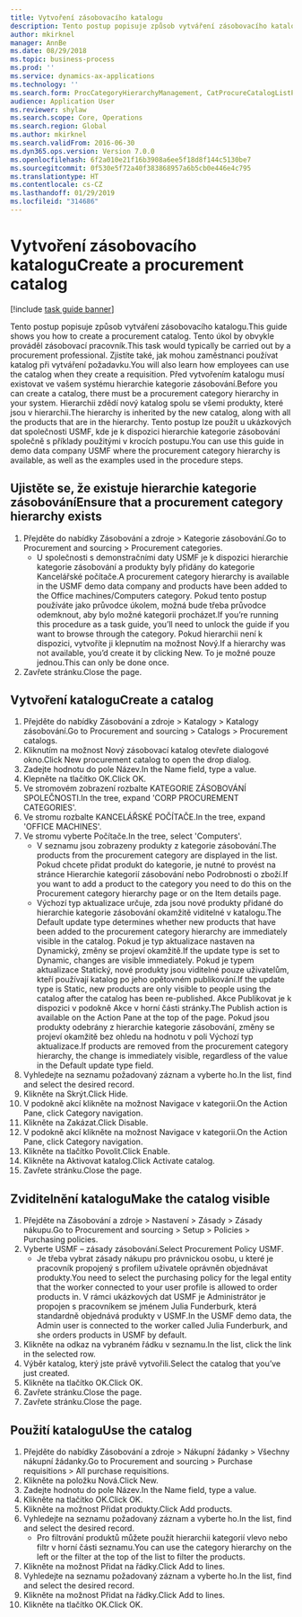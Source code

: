 ```yaml
---
title: Vytvoření zásobovacího katalogu
description: Tento postup popisuje způsob vytváření zásobovacího katalogu.
author: mkirknel
manager: AnnBe
ms.date: 08/29/2018
ms.topic: business-process
ms.prod: ''
ms.service: dynamics-ax-applications
ms.technology: ''
ms.search.form: ProcCategoryHierarchyManagement, CatProcureCatalogListPage, CatProcureCatalogCreate, CatProcureCatalogEdit, SysPolicyListPage, SysPolicy, CatCatalogPolicyRule, PurchReqTableListPage, PurchReqCreate, PurchReqTable, PurchReqAddItem
audience: Application User
ms.reviewer: shylaw
ms.search.scope: Core, Operations
ms.search.region: Global
ms.author: mkirknel
ms.search.validFrom: 2016-06-30
ms.dyn365.ops.version: Version 7.0.0
ms.openlocfilehash: 6f2a010e21f16b3908a6ee5f18d8f144c5130be7
ms.sourcegitcommit: 0f530e5f72a40f383868957a6b5cb0e446e4c795
ms.translationtype: HT
ms.contentlocale: cs-CZ
ms.lasthandoff: 01/29/2019
ms.locfileid: "314686"
---
```

# <a name="create-a-procurement-catalog"></a><span data-ttu-id="68da5-103">Vytvoření zásobovacího katalogu</span><span class="sxs-lookup"><span data-stu-id="68da5-103">Create a procurement catalog</span></span>

[!include [task guide banner](../../includes/task-guide-banner.md)]

<span data-ttu-id="68da5-104">Tento postup popisuje způsob vytváření zásobovacího katalogu.</span><span class="sxs-lookup"><span data-stu-id="68da5-104">This guide shows you how to create a procurement catalog.</span></span> <span data-ttu-id="68da5-105">Tento úkol by obvykle prováděl zásobovací pracovník.</span><span class="sxs-lookup"><span data-stu-id="68da5-105">This task would typically be carried out by a procurement professional.</span></span> <span data-ttu-id="68da5-106">Zjistíte také, jak mohou zaměstnanci používat katalog při vytváření požadavku.</span><span class="sxs-lookup"><span data-stu-id="68da5-106">You will also learn how employees can use the catalog when they create a requisition.</span></span> <span data-ttu-id="68da5-107">Před vytvořením katalogu musí existovat ve vašem systému hierarchie kategorie zásobování.</span><span class="sxs-lookup"><span data-stu-id="68da5-107">Before you can create a catalog, there must be a procurement category hierarchy in your system.</span></span> <span data-ttu-id="68da5-108">Hierarchii zdědí nový katalog spolu se všemi produkty, které jsou v hierarchii.</span><span class="sxs-lookup"><span data-stu-id="68da5-108">The hierarchy is inherited by the new catalog, along with all the products that are in the hierarchy.</span></span> <span data-ttu-id="68da5-109">Tento postup lze použít u ukázkových dat společnosti USMF, kde je k dispozici hierarchie kategorie zásobování společně s příklady použitými v krocích postupu.</span><span class="sxs-lookup"><span data-stu-id="68da5-109">You can use this guide in demo data company USMF where the procurement category hierarchy is available, as well as the examples used in the procedure steps.</span></span>


## <a name="ensure-that-a-procurement-category-hierarchy-exists"></a><span data-ttu-id="68da5-110">Ujistěte se, že existuje hierarchie kategorie zásobování</span><span class="sxs-lookup"><span data-stu-id="68da5-110">Ensure that a procurement category hierarchy exists</span></span>
1. <span data-ttu-id="68da5-111">Přejděte do nabídky Zásobování a zdroje > Kategorie zásobování.</span><span class="sxs-lookup"><span data-stu-id="68da5-111">Go to Procurement and sourcing > Procurement categories.</span></span>
    * <span data-ttu-id="68da5-112">U společnosti s demonstračními daty USMF je k dispozici hierarchie kategorie zásobování a produkty byly přidány do kategorie Kancelářské počítače.</span><span class="sxs-lookup"><span data-stu-id="68da5-112">A procurement category hierarchy is available in the USMF demo data company and products have been added to the Office machines/Computers category.</span></span> <span data-ttu-id="68da5-113">Pokud tento postup používáte jako průvodce úkolem, možná bude třeba průvodce odemknout, aby bylo možné kategorii procházet.</span><span class="sxs-lookup"><span data-stu-id="68da5-113">If you’re running this procedure as a task guide, you’ll need to unlock the guide if you want to browse through the category.</span></span> <span data-ttu-id="68da5-114">Pokud hierarchii není k dispozici, vytvoříte ji klepnutím na možnost Nový.</span><span class="sxs-lookup"><span data-stu-id="68da5-114">If a hierarchy was not available, you’d create it by clicking New.</span></span> <span data-ttu-id="68da5-115">To je možné pouze jednou.</span><span class="sxs-lookup"><span data-stu-id="68da5-115">This can only be done once.</span></span>  
2. <span data-ttu-id="68da5-116">Zavřete stránku.</span><span class="sxs-lookup"><span data-stu-id="68da5-116">Close the page.</span></span>

## <a name="create-a-catalog"></a><span data-ttu-id="68da5-117">Vytvoření katalogu</span><span class="sxs-lookup"><span data-stu-id="68da5-117">Create a catalog</span></span>
1. <span data-ttu-id="68da5-118">Přejděte do nabídky Zásobování a zdroje > Katalogy > Katalogy zásobování.</span><span class="sxs-lookup"><span data-stu-id="68da5-118">Go to Procurement and sourcing > Catalogs > Procurement catalogs.</span></span>
2. <span data-ttu-id="68da5-119">Kliknutím na možnost Nový zásobovací katalog otevřete dialogové okno.</span><span class="sxs-lookup"><span data-stu-id="68da5-119">Click New procurement catalog to open the drop dialog.</span></span>
3. <span data-ttu-id="68da5-120">Zadejte hodnotu do pole Název.</span><span class="sxs-lookup"><span data-stu-id="68da5-120">In the Name field, type a value.</span></span>
4. <span data-ttu-id="68da5-121">Klepněte na tlačítko OK.</span><span class="sxs-lookup"><span data-stu-id="68da5-121">Click OK.</span></span>
5. <span data-ttu-id="68da5-122">Ve stromovém zobrazení rozbalte KATEGORIE ZÁSOBOVÁNÍ SPOLEČNOSTI.</span><span class="sxs-lookup"><span data-stu-id="68da5-122">In the tree, expand 'CORP PROCUREMENT CATEGORIES'.</span></span>
6. <span data-ttu-id="68da5-123">Ve stromu rozbalte KANCELÁŘSKÉ POČÍTAČE.</span><span class="sxs-lookup"><span data-stu-id="68da5-123">In the tree, expand 'OFFICE MACHINES'.</span></span>
7. <span data-ttu-id="68da5-124">Ve stromu vyberte Počítače.</span><span class="sxs-lookup"><span data-stu-id="68da5-124">In the tree, select 'Computers'.</span></span>
    * <span data-ttu-id="68da5-125">V seznamu jsou zobrazeny produkty z kategorie zásobování.</span><span class="sxs-lookup"><span data-stu-id="68da5-125">The products from the procurement category are displayed in the list.</span></span> <span data-ttu-id="68da5-126">Pokud chcete přidat produkt do kategorie, je nutné to provést na stránce Hierarchie kategorií zásobování nebo Podrobnosti o zboží.</span><span class="sxs-lookup"><span data-stu-id="68da5-126">If you want to add a product to the category you need to do this on the Procurement category hierarchy page or on the Item details page.</span></span>  
    * <span data-ttu-id="68da5-127">Výchozí typ aktualizace určuje, zda jsou nové produkty přidané do hierarchie kategorie zásobování okamžitě viditelné v katalogu.</span><span class="sxs-lookup"><span data-stu-id="68da5-127">The Default update type determines whether new products that have been added to the procurement category hierarchy are immediately visible in the catalog.</span></span> <span data-ttu-id="68da5-128">Pokud je typ aktualizace nastaven na Dynamický, změny se projeví okamžitě.</span><span class="sxs-lookup"><span data-stu-id="68da5-128">If the update type is set to Dynamic, changes are visible immediately.</span></span> <span data-ttu-id="68da5-129">Pokud je typem aktualizace Statický, nové produkty jsou viditelné pouze uživatelům, kteří používají katalog po jeho opětovném publikování.</span><span class="sxs-lookup"><span data-stu-id="68da5-129">If the update type is Static, new products are only visible to people using the catalog after the catalog has been re-published.</span></span> <span data-ttu-id="68da5-130">Akce Publikovat je k dispozici v podokně Akce v horní části stránky.</span><span class="sxs-lookup"><span data-stu-id="68da5-130">The Publish action is available on the Action Pane at the top of the page.</span></span> <span data-ttu-id="68da5-131">Pokud jsou produkty odebrány z hierarchie kategorie zásobování, změny se projeví okamžitě bez ohledu na hodnotu v poli Výchozí typ aktualizace.</span><span class="sxs-lookup"><span data-stu-id="68da5-131">If products are removed from the procurement category hierarchy, the change is immediately visible, regardless of the value in the Default update type field.</span></span>  
8. <span data-ttu-id="68da5-132">Vyhledejte na seznamu požadovaný záznam a vyberte ho.</span><span class="sxs-lookup"><span data-stu-id="68da5-132">In the list, find and select the desired record.</span></span>
9. <span data-ttu-id="68da5-133">Klikněte na Skrýt.</span><span class="sxs-lookup"><span data-stu-id="68da5-133">Click Hide.</span></span>
10. <span data-ttu-id="68da5-134">V podokně akcí klikněte na možnost Navigace v kategorii.</span><span class="sxs-lookup"><span data-stu-id="68da5-134">On the Action Pane, click Category navigation.</span></span>
11. <span data-ttu-id="68da5-135">Klikněte na Zakázat.</span><span class="sxs-lookup"><span data-stu-id="68da5-135">Click Disable.</span></span>
12. <span data-ttu-id="68da5-136">V podokně akcí klikněte na možnost Navigace v kategorii.</span><span class="sxs-lookup"><span data-stu-id="68da5-136">On the Action Pane, click Category navigation.</span></span>
13. <span data-ttu-id="68da5-137">Klikněte na tlačítko Povolit.</span><span class="sxs-lookup"><span data-stu-id="68da5-137">Click Enable.</span></span>
14. <span data-ttu-id="68da5-138">Klikněte na Aktivovat katalog.</span><span class="sxs-lookup"><span data-stu-id="68da5-138">Click Activate catalog.</span></span>
15. <span data-ttu-id="68da5-139">Zavřete stránku.</span><span class="sxs-lookup"><span data-stu-id="68da5-139">Close the page.</span></span>

## <a name="make-the-catalog-visible"></a><span data-ttu-id="68da5-140">Zviditelnění katalogu</span><span class="sxs-lookup"><span data-stu-id="68da5-140">Make the catalog visible</span></span>
1. <span data-ttu-id="68da5-141">Přejděte na Zásobování a zdroje > Nastavení > Zásady > Zásady nákupu.</span><span class="sxs-lookup"><span data-stu-id="68da5-141">Go to Procurement and sourcing > Setup > Policies > Purchasing policies.</span></span>
2. <span data-ttu-id="68da5-142">Vyberte USMF – zásady zásobování.</span><span class="sxs-lookup"><span data-stu-id="68da5-142">Select Procurement Policy USMF.</span></span>
    * <span data-ttu-id="68da5-143">Je třeba vybrat zásady nákupu pro právnickou osobu, u které je pracovník propojený s profilem uživatele oprávněn objednávat produkty.</span><span class="sxs-lookup"><span data-stu-id="68da5-143">You need to select the purchasing policy for the legal entity that the worker connected to your user profile is allowed to order products in.</span></span> <span data-ttu-id="68da5-144">V rámci ukázkových dat USMF je Administrátor je propojen s pracovníkem se jménem Julia Funderburk, která standardně objednává produkty v USMF.</span><span class="sxs-lookup"><span data-stu-id="68da5-144">In the USMF demo data, the Admin user is connected to the worker called Julia Funderburk, and she orders products in USMF by default.</span></span>  
3. <span data-ttu-id="68da5-145">Klikněte na odkaz na vybraném řádku v seznamu.</span><span class="sxs-lookup"><span data-stu-id="68da5-145">In the list, click the link in the selected row.</span></span>
4. <span data-ttu-id="68da5-146">Výběr katalog, který jste právě vytvořili.</span><span class="sxs-lookup"><span data-stu-id="68da5-146">Select the catalog that you’ve just created.</span></span>
5. <span data-ttu-id="68da5-147">Klikněte na tlačítko OK.</span><span class="sxs-lookup"><span data-stu-id="68da5-147">Click OK.</span></span>
6. <span data-ttu-id="68da5-148">Zavřete stránku.</span><span class="sxs-lookup"><span data-stu-id="68da5-148">Close the page.</span></span>
7. <span data-ttu-id="68da5-149">Zavřete stránku.</span><span class="sxs-lookup"><span data-stu-id="68da5-149">Close the page.</span></span>

## <a name="use-the-catalog"></a><span data-ttu-id="68da5-150">Použití katalogu</span><span class="sxs-lookup"><span data-stu-id="68da5-150">Use the catalog</span></span>
1. <span data-ttu-id="68da5-151">Přejděte do nabídky Zásobování a zdroje > Nákupní žádanky > Všechny nákupní žádanky.</span><span class="sxs-lookup"><span data-stu-id="68da5-151">Go to Procurement and sourcing > Purchase requisitions > All purchase requisitions.</span></span>
2. <span data-ttu-id="68da5-152">Klikněte na položku Nová.</span><span class="sxs-lookup"><span data-stu-id="68da5-152">Click New.</span></span>
3. <span data-ttu-id="68da5-153">Zadejte hodnotu do pole Název.</span><span class="sxs-lookup"><span data-stu-id="68da5-153">In the Name field, type a value.</span></span>
4. <span data-ttu-id="68da5-154">Klikněte na tlačítko OK.</span><span class="sxs-lookup"><span data-stu-id="68da5-154">Click OK.</span></span>
5. <span data-ttu-id="68da5-155">Klikněte na možnost Přidat produkty.</span><span class="sxs-lookup"><span data-stu-id="68da5-155">Click Add products.</span></span>
6. <span data-ttu-id="68da5-156">Vyhledejte na seznamu požadovaný záznam a vyberte ho.</span><span class="sxs-lookup"><span data-stu-id="68da5-156">In the list, find and select the desired record.</span></span>
    * <span data-ttu-id="68da5-157">Pro filtrování produktů můžete použít hierarchii kategorií vlevo nebo filtr v horní části seznamu.</span><span class="sxs-lookup"><span data-stu-id="68da5-157">You can use the category hierarchy on the left or the filter at the top of the list to filter the products.</span></span>  
7. <span data-ttu-id="68da5-158">Klikněte na možnost Přidat na řádky.</span><span class="sxs-lookup"><span data-stu-id="68da5-158">Click Add to lines.</span></span>
8. <span data-ttu-id="68da5-159">Vyhledejte na seznamu požadovaný záznam a vyberte ho.</span><span class="sxs-lookup"><span data-stu-id="68da5-159">In the list, find and select the desired record.</span></span>
9. <span data-ttu-id="68da5-160">Klikněte na možnost Přidat na řádky.</span><span class="sxs-lookup"><span data-stu-id="68da5-160">Click Add to lines.</span></span>
10. <span data-ttu-id="68da5-161">Klikněte na tlačítko OK.</span><span class="sxs-lookup"><span data-stu-id="68da5-161">Click OK.</span></span>

